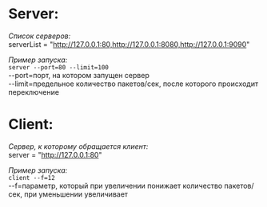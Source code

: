 # Server: 
*Список серверов:*   
serverList = "http://127.0.0.1:80,http://127.0.0.1:8080,http://127.0.0.1:9090"  
    
*Пример запуска:*    
```server --port=80 --limit=100```   
--port=порт, на котором запущен сервер   
--limit=предельное количество пакетов/сек, после которого происходит переключение    

# Client: 
*Сервер, к которому обращается клиент:*   
server     = "http://127.0.0.1:80"   

*Пример запуска:*    
```client --f=12```   
--f=параметр, который при увеличении понижает количество пакетов/сек, при уменьшении увеличивает 